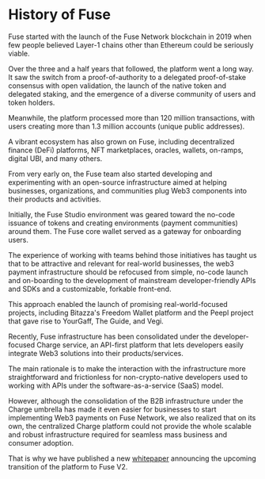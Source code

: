 # History of Fuse

Fuse started with the launch of the Fuse Network blockchain in 2019 when few people believed Layer-1 chains other than Ethereum could be seriously viable.

Over the three and a half years that followed, the platform went a long way. It saw the switch from a proof-of-authority to a delegated proof-of-stake consensus with open validation, the launch of the native token and delegated staking, and the emergence of a diverse community of users and token holders.

Meanwhile, the platform processed more than 120 million transactions, with users creating more than 1.3 million accounts (unique public addresses).

A vibrant ecosystem has also grown on Fuse, including decentralized finance (DeFi) platforms, NFT marketplaces, oracles, wallets, on-ramps, digital UBI, and many others.

From very early on, the Fuse team also started developing and experimenting with an open-source infrastructure aimed at helping businesses, organizations, and communities plug Web3 components into their products and activities.&#x20;

Initially, the Fuse Studio environment was geared toward the no-code issuance of tokens and creating environments (payment communities) around them. The Fuse core wallet served as a gateway for onboarding users.

The experience of working with teams behind those initiatives has taught us that to be attractive and relevant for real-world businesses, the web3 payment infrastructure should be refocused from simple, no-code launch and on-boarding to the development of mainstream developer-friendly APIs and SDKs and a customizable, forkable front-end.

This approach enabled the launch of promising real-world-focused projects, including Bitazza's Freedom Wallet platform and the Peepl project that gave rise to YourGaff, The Guide, and Vegi.&#x20;

Recently, Fuse infrastructure has been consolidated under the developer-focused Charge service, an API-first platform that lets developers easily integrate Web3 solutions into their products/services.&#x20;

The main rationale is to make the interaction with the infrastructure more straightforward and frictionless for non-crypto-native developers used to working with APIs under the software-as-a-service (SaaS) model.

However, although the consolidation of the B2B infrastructure under the Charge umbrella has made it even easier for businesses to start implementing Web3 payments on Fuse Network, we also realized that on its own, the centralized Charge platform could not provide the whole scalable and robust infrastructure required for seamless mass business and consumer adoption.

That is why we have published a new [whitepaper](https://www.fuse.io/whitepaper) announcing the upcoming transition of the platform to Fuse V2.  &#x20;
